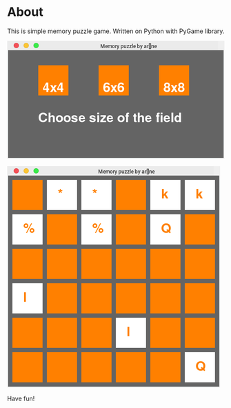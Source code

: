 # About

This is simple memory puzzle game. Written on Python with PyGame library.

![pic.1](pic1.png)

![pic.1](pic2.png)

Have fun!
